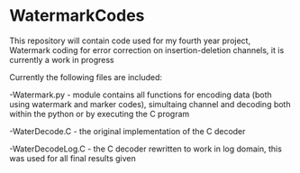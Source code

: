 # WatermarkCodes
This repository will contain code used for my fourth year project, Watermark coding for error correction on insertion-deletion channels, it is currently a work in progress

Currently the following files are included:

-Watermark.py - module contains all functions for encoding data (both using watermark and marker codes), simultaing channel and decoding both within the python or by executing the C program

-WaterDecode.C - the original implementation of the C decoder

-WaterDecodeLog.C - the C decoder rewritten to work in log domain, this was used for all final results given
